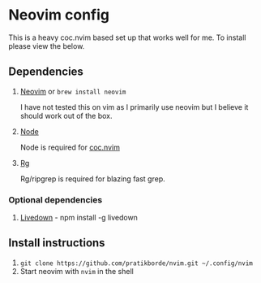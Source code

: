 # Neovim config

This is a heavy coc.nvim based set up that works well for me. To install please view the below.

## Dependencies

1. [Neovim](https://github.com/neovim/neovim/wiki/Installing-Neovim) or `brew install neovim`

    I have not tested this on vim as I primarily use neovim but I believe it should work out of the box.

2. [Node](https://nodejs.org/en/)

    Node is required for [coc.nvim](https://github.com/neoclide/coc.nvim)

3. [Rg](https://github.com/BurntSushi/ripgrep)

    Rg/ripgrep is required for blazing fast grep.

### Optional dependencies

1. [Livedown](https://github.com/shime/vim-livedown) - npm install -g livedown

## Install instructions

1. `git clone https://github.com/pratikborde/nvim.git ~/.config/nvim`
2. Start neovim with `nvim` in the shell
